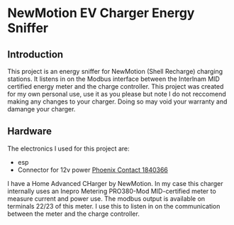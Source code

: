 # NewMotion EV Charger Energy Sniffer
## Introduction
This project is an energy sniffer for NewMotion (Shell Recharge) charging stations. It listens in on the Modbus interface between the Interlnam MID certified energy meter and the charge controller.
This project was created for my own personal use, use it as you please but note I do not reccomend making any changes to your charger. Doing so may void your warranty and damange your charger.
## Hardware
The electronics I used for this project are:
- esp
- Connector for 12v power [Phoenix Contact 1840366](https://www.phoenixcontact.com/online/portal/us?uri=pxc-oc-itemdetail:pid=1840366&library=usen&tab=1)

I have a Home Advanced CHarger by NewMotion. In my case this charger internally uses an Inepro Metering PRO380-Mod MID-certified meter to measure current and power use. The modbus output is available on terminals 22/23 of this meter. I use this to listen in on the communication between the meter and the charge controller.
